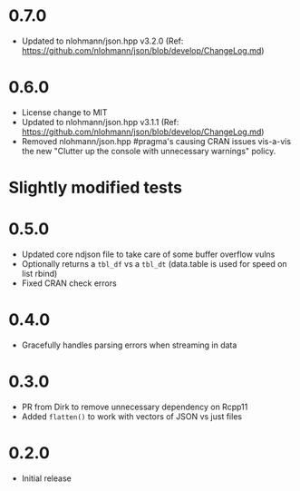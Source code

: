 0.7.0
=====================
* Updated to nlohmann/json.hpp v3.2.0 (Ref:
  <https://github.com/nlohmann/json/blob/develop/ChangeLog.md>)

0.6.0
=====================
* License change to MIT
* Updated to nlohmann/json.hpp v3.1.1 (Ref:
  <https://github.com/nlohmann/json/blob/develop/ChangeLog.md>)
* Removed nlohmann/json.hpp #pragma's causing CRAN issues vis-a-vis the new
  "Clutter up the console with unnecessary warnings" policy.
# Slightly modified tests

0.5.0
=====================
* Updated core ndjson file to take care of some buffer overflow vulns
* Optionally returns a `tbl_df` vs a `tbl_dt` (data.table is used for speed on list rbind)
* Fixed CRAN check errors

0.4.0
=====================
* Gracefully handles parsing errors when streaming in data

0.3.0
=====================
* PR from Dirk to remove unnecessary dependency on Rcpp11
* Added `flatten()` to work with vectors of JSON vs just files

0.2.0
=====================
* Initial release
